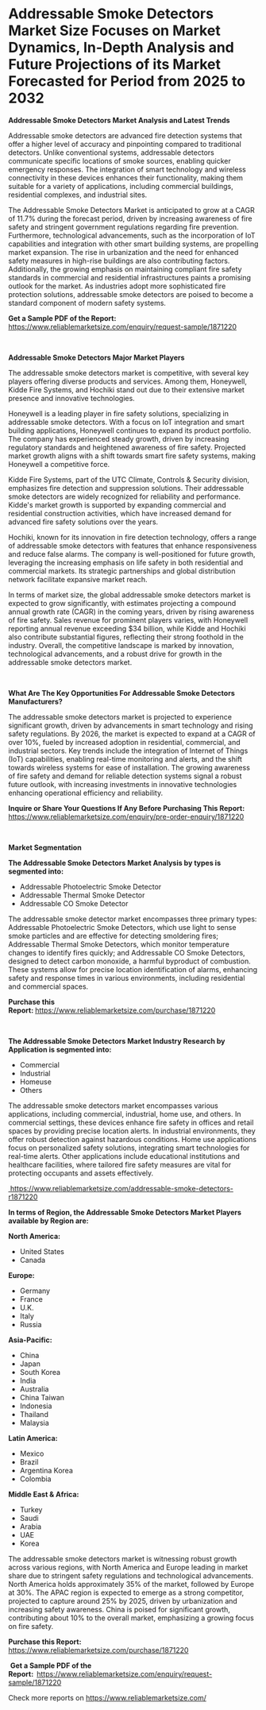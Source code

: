 <p><h1>Addressable Smoke Detectors Market Size Focuses on Market Dynamics, In-Depth Analysis and Future Projections of its Market Forecasted for Period from 2025 to 2032</h1></p><p><strong>Addressable Smoke Detectors Market Analysis and Latest Trends</strong></p>
<p><p>Addressable smoke detectors are advanced fire detection systems that offer a higher level of accuracy and pinpointing compared to traditional detectors. Unlike conventional systems, addressable detectors communicate specific locations of smoke sources, enabling quicker emergency responses. The integration of smart technology and wireless connectivity in these devices enhances their functionality, making them suitable for a variety of applications, including commercial buildings, residential complexes, and industrial sites.</p><p>The Addressable Smoke Detectors Market is anticipated to grow at a CAGR of 11.7% during the forecast period, driven by increasing awareness of fire safety and stringent government regulations regarding fire prevention. Furthermore, technological advancements, such as the incorporation of IoT capabilities and integration with other smart building systems, are propelling market expansion. The rise in urbanization and the need for enhanced safety measures in high-rise buildings are also contributing factors. Additionally, the growing emphasis on maintaining compliant fire safety standards in commercial and residential infrastructures paints a promising outlook for the market. As industries adopt more sophisticated fire protection solutions, addressable smoke detectors are poised to become a standard component of modern safety systems.</p></p>
<p><strong>Get a Sample PDF of the Report:&nbsp;</strong> <a href="https://www.reliablemarketsize.com/enquiry/request-sample/1871220?utm_campaign=1832&utm_medium=2&utm_source=Github&utm_content=ia&utm_term=23022025&utm_id=addressable-smoke-detectors">https://www.reliablemarketsize.com/enquiry/request-sample/1871220</a></p>
<p>&nbsp;</p>
<p><strong>Addressable Smoke Detectors Major Market Players</strong></p>
<p><p>The addressable smoke detectors market is competitive, with several key players offering diverse products and services. Among them, Honeywell, Kidde Fire Systems, and Hochiki stand out due to their extensive market presence and innovative technologies.</p><p>Honeywell is a leading player in fire safety solutions, specializing in addressable smoke detectors. With a focus on IoT integration and smart building applications, Honeywell continues to expand its product portfolio. The company has experienced steady growth, driven by increasing regulatory standards and heightened awareness of fire safety. Projected market growth aligns with a shift towards smart fire safety systems, making Honeywell a competitive force.</p><p>Kidde Fire Systems, part of the UTC Climate, Controls & Security division, emphasizes fire detection and suppression solutions. Their addressable smoke detectors are widely recognized for reliability and performance. Kidde's market growth is supported by expanding commercial and residential construction activities, which have increased demand for advanced fire safety solutions over the years.</p><p>Hochiki, known for its innovation in fire detection technology, offers a range of addressable smoke detectors with features that enhance responsiveness and reduce false alarms. The company is well-positioned for future growth, leveraging the increasing emphasis on life safety in both residential and commercial markets. Its strategic partnerships and global distribution network facilitate expansive market reach.</p><p>In terms of market size, the global addressable smoke detectors market is expected to grow significantly, with estimates projecting a compound annual growth rate (CAGR) in the coming years, driven by rising awareness of fire safety. Sales revenue for prominent players varies, with Honeywell reporting annual revenue exceeding $34 billion, while Kidde and Hochiki also contribute substantial figures, reflecting their strong foothold in the industry. Overall, the competitive landscape is marked by innovation, technological advancements, and a robust drive for growth in the addressable smoke detectors market.</p></p>
<p>&nbsp;</p>
<p><strong>What Are The Key Opportunities For Addressable Smoke Detectors Manufacturers?</strong></p>
<p><p>The addressable smoke detectors market is projected to experience significant growth, driven by advancements in smart technology and rising safety regulations. By 2026, the market is expected to expand at a CAGR of over 10%, fueled by increased adoption in residential, commercial, and industrial sectors. Key trends include the integration of Internet of Things (IoT) capabilities, enabling real-time monitoring and alerts, and the shift towards wireless systems for ease of installation. The growing awareness of fire safety and demand for reliable detection systems signal a robust future outlook, with increasing investments in innovative technologies enhancing operational efficiency and reliability.</p></p>
<p><strong>Inquire or Share Your Questions If Any Before Purchasing This Report:</strong> <a href="https://www.reliablemarketsize.com/enquiry/pre-order-enquiry/1871220?utm_campaign=1832&utm_medium=2&utm_source=Github&utm_content=ia&utm_term=23022025&utm_id=addressable-smoke-detectors">https://www.reliablemarketsize.com/enquiry/pre-order-enquiry/1871220</a></p>
<p>&nbsp;</p>
<p><strong>Market Segmentation</strong></p>
<p><strong>The Addressable Smoke Detectors Market Analysis by types is segmented into:</strong></p>
<p><ul><li>Addressable Photoelectric Smoke Detector</li><li>Addressable Thermal Smoke Detector</li><li>Addressable CO Smoke Detector</li></ul></p>
<p><p>The addressable smoke detector market encompasses three primary types: Addressable Photoelectric Smoke Detectors, which use light to sense smoke particles and are effective for detecting smoldering fires; Addressable Thermal Smoke Detectors, which monitor temperature changes to identify fires quickly; and Addressable CO Smoke Detectors, designed to detect carbon monoxide, a harmful byproduct of combustion. These systems allow for precise location identification of alarms, enhancing safety and response times in various environments, including residential and commercial spaces.</p></p>
<p><strong>Purchase this Report:&nbsp;</strong><a href="https://www.reliablemarketsize.com/purchase/1871220?utm_campaign=1832&utm_medium=2&utm_source=Github&utm_content=ia&utm_term=23022025&utm_id=addressable-smoke-detectors">https://www.reliablemarketsize.com/purchase/1871220</a></p>
<p>&nbsp;</p>
<p><strong>The Addressable Smoke Detectors Market Industry Research by Application is segmented into:</strong></p>
<p><ul><li>Commercial</li><li>Industrial</li><li>Homeuse</li><li>Others</li></ul></p>
<p><p>The addressable smoke detectors market encompasses various applications, including commercial, industrial, home use, and others. In commercial settings, these devices enhance fire safety in offices and retail spaces by providing precise location alerts. In industrial environments, they offer robust detection against hazardous conditions. Home use applications focus on personalized safety solutions, integrating smart technologies for real-time alerts. Other applications include educational institutions and healthcare facilities, where tailored fire safety measures are vital for protecting occupants and assets effectively.</p></p>
<p><a href="https://www.reliablemarketsize.com/addressable-smoke-detectors-r1871220?utm_campaign=1832&utm_medium=2&utm_source=Github&utm_content=ia&utm_term=23022025&utm_id=addressable-smoke-detectors">&nbsp;https://www.reliablemarketsize.com/addressable-smoke-detectors-r1871220</a></p>
<p><strong>In terms of Region, the Addressable Smoke Detectors Market Players available by Region are:</strong></p>
<p>
    <p> <strong> North America: </strong>
        <ul>
            <li>United States</li>
            <li>Canada</li>
        </ul>
        </p> 
    <p> <strong> Europe: </strong>
        <ul>
            <li>Germany</li>
            <li>France</li>
            <li>U.K.</li>
            <li>Italy</li>
            <li>Russia</li>
        </ul>
        </p> 
    <p> <strong> Asia-Pacific: </strong>
        <ul>
            <li>China</li>
            <li>Japan</li>
            <li>South Korea</li>
            <li>India</li>
            <li>Australia</li>
            <li>China Taiwan</li>
            <li>Indonesia</li>
            <li>Thailand</li>
            <li>Malaysia</li>
        </ul>
        </p> 
    <p> <strong> Latin America: </strong>
        <ul>
            <li>Mexico</li>
            <li>Brazil</li>
            <li>Argentina Korea</li>
            <li>Colombia</li>
        </ul>
        </p> 
    <p> <strong> Middle East & Africa: </strong>
        <ul>
            <li>Turkey</li>
            <li>Saudi</li>
            <li>Arabia</li>
            <li>UAE</li>
            <li>Korea</li>
        </ul>
    </p>
    </p>
<p><p>The addressable smoke detectors market is witnessing robust growth across various regions, with North America and Europe leading in market share due to stringent safety regulations and technological advancements. North America holds approximately 35% of the market, followed by Europe at 30%. The APAC region is expected to emerge as a strong competitor, projected to capture around 25% by 2025, driven by urbanization and increasing safety awareness. China is poised for significant growth, contributing about 10% to the overall market, emphasizing a growing focus on fire safety.</p></p>
<p><strong>Purchase this Report: </strong><a href="https://www.reliablemarketsize.com/purchase/1871220?utm_campaign=1832&utm_medium=2&utm_source=Github&utm_content=ia&utm_term=23022025&utm_id=addressable-smoke-detectors">https://www.reliablemarketsize.com/purchase/1871220</a></p>
<p>&nbsp;<strong>Get a Sample PDF of the Report:&nbsp;&nbsp;</strong><a href="https://www.reliablemarketsize.com/enquiry/request-sample/1871220?utm_campaign=1832&utm_medium=2&utm_source=Github&utm_content=ia&utm_term=23022025&utm_id=addressable-smoke-detectors">https://www.reliablemarketsize.com/enquiry/request-sample/1871220</a></p>
<p><strong></strong></p>
<p>Check more reports on <a href="https://www.reliablemarketsize.com/?utm_campaign=1832&utm_medium=2&utm_source=Github&utm_content=ia&utm_term=23022025&utm_id=addressable-smoke-detectors">https://www.reliablemarketsize.com/</a></p>